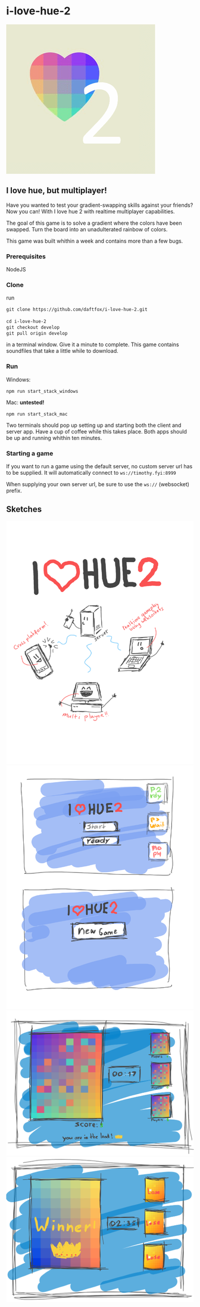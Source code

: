 # i-love-hue-2
![Logo](images/logo.png)

## I love hue, but multiplayer!
Have you wanted to test your gradient-swapping skills against your friends?
Now you can! With I love hue 2 with realtime multiplayer capabilities.

The goal of this game is to solve a gradient where the colors have been swapped. Turn the board into an unadulterated 
rainbow of colors.

This game was built whithin a week and contains more than a few bugs.

### Prerequisites
NodeJS

### Clone
run 
```
git clone https://github.com/daftfox/i-love-hue-2.git

cd i-love-hue-2
git checkout develop
git pull origin develop
```
in a terminal window.
Give it a minute to complete. This game contains soundfiles that take a little while to download.
### Run
Windows: 
```
npm run start_stack_windows
```

Mac: **untested!**
```
npm run start_stack_mac
```
Two terminals should pop up setting up and starting both the client and server app. Have a cup of coffee while this
takes place. Both apps should be up and running whithin ten minutes.

### Starting a game
If you want to run a game using the default server, no custom server url has to be supplied.
It will automatically connect to `ws://timothy.fyi:8999`

When supplying your own server url, be sure to use the `ws://` (websocket) prefix.

## Sketches
![Poster](images/poster.png)
![Sketch start screen](images/sketch_start-screen.png)
![Sketch multiplayer screen](images/sketch_multiplayer.png)
![Sketch multiplayer game win](images/sketch_multiplayer-win.png)
